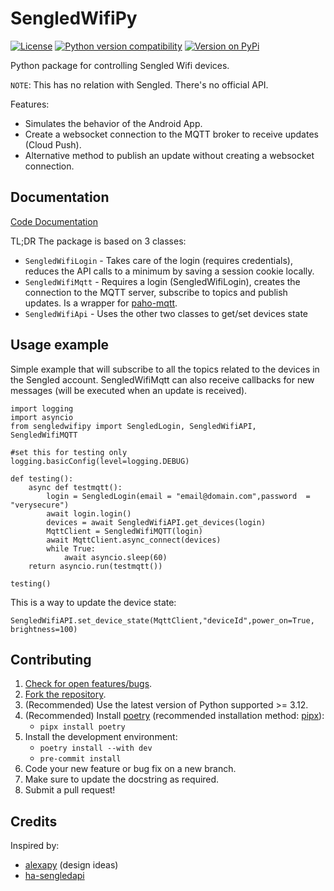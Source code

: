 # SengledWifiPy

[![License][license-badge]][license]
[![Python version compatibility][python-badge]][python]
[![Version on PyPi][pypi-badge]][pypi]


Python package for controlling Sengled Wifi devices. 

`NOTE`: This has no relation with Sengled. There's no official API. 

Features:
* Simulates the behavior of the Android App.
* Create a websocket connection to the MQTT broker to receive updates (Cloud Push).
* Alternative method to publish an update without creating a websocket connection.

## Documentation

[Code Documentation][documentation]

TL;DR The package is based on 3 classes:
* `SengledWifiLogin` - Takes care of the login (requires credentials), reduces the API calls to a minimum by saving a session cookie locally.
* `SengledWifiMqtt` - Requires a login (SengledWifiLogin), creates the connection to the MQTT server, subscribe to topics and publish updates. Is a wrapper for [paho-mqtt][paho-mqtt-link].
* `SengledWifiApi` - Uses the other two classes to get/set devices state


## Usage example

Simple example that will subscribe to all the topics related to the devices in the Sengled account. SengledWifiMqtt can also receive callbacks for new messages (will be executed when an update is received).

```
import logging
import asyncio
from sengledwifipy import SengledLogin, SengledWifiAPI, SengledWifiMQTT

#set this for testing only
logging.basicConfig(level=logging.DEBUG)

def testing():
    async def testmqtt():
        login = SengledLogin(email = "email@domain.com",password  = "verysecure")
        await login.login()
        devices = await SengledWifiAPI.get_devices(login)
        MqttClient = SengledWifiMQTT(login)
        await MqttClient.async_connect(devices)
        while True:
            await asyncio.sleep(60)
    return asyncio.run(testmqtt())

testing()
```
This is a way to update the device state:

```
SengledWifiAPI.set_device_state(MqttClient,"deviceId",power_on=True, brightness=100)
```

## Contributing

1. [Check for open features/bugs][issues].
2. [Fork the repository][fork].
3. (Recommended) Use the latest version of Python supported >= 3.12.
4. (Recommended) Install [poetry][poetry-link] (recommended installation method: [pipx][pipx-link]):
    - ```pipx install poetry```
5. Install the development environment:
    - ```poetry install --with dev```
    - ```pre-commit install```
6. Code your new feature or bug fix on a new branch.
7. Make sure to update the docstring as required.
8. Submit a pull request!

## Credits

Inspired by:
- [alexapy](https://gitlab.com/keatontaylor/alexapy) (design ideas)
- [ha-sengledapi](https://github.com/jfarmer08/ha-sengledapi)

[pypi]: https://pypi.org/project/sengledwifipy
[pypi-badge]: https://img.shields.io/pypi/v/sengledwifipy
[python]: https://pypi.org/project/sengledwifipy
[python-badge]: https://img.shields.io/pypi/pyversions/sengledwifipy
[license]: https://github.com/cpadil/sengledwifipy?tab=Apache-2.0-1-ov-file
[license-badge]: https://img.shields.io/badge/License-Apache%202.0-blue.svg
[issues]: https://github.com/cpadil/sengledwifipy/issues
[fork]: https://github.com/cpadil/sengledwifipy/fork
[documentation]: https://cpadil.github.io/sengledwifipy
[paho-mqtt-link]: https://pypi.org/project/paho-mqtt/
[poetry-link]: https://python-poetry.org/docs/#installation
[pipx-link]: https://pipx.pypa.io/stable/
